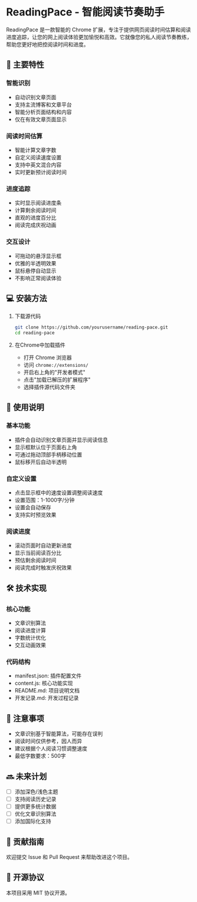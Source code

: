 # ReadingPace - 智能阅读节奏助手

ReadingPace 是一款智能的 Chrome 扩展，专注于提供网页阅读时间估算和阅读进度追踪，让您的网上阅读体验更加愉悦和高效。它就像您的私人阅读节奏教练，帮助您更好地把控阅读时间和进度。

## 🌟 主要特性

### 智能识别
- 自动识别文章页面
- 支持主流博客和文章平台
- 智能分析页面结构和内容
- 仅在有效文章页面显示

### 阅读时间估算
- 智能计算文章字数
- 自定义阅读速度设置
- 支持中英文混合内容
- 实时更新预计阅读时间

### 进度追踪
- 实时显示阅读进度条
- 计算剩余阅读时间
- 直观的进度百分比
- 阅读完成庆祝动画

### 交互设计
- 可拖动的悬浮显示框
- 优雅的半透明效果
- 鼠标悬停自动显示
- 不影响正常阅读体验

## 💻 安装方法

1. 下载源代码
   ```bash
   git clone https://github.com/yourusername/reading-pace.git
   cd reading-pace
   ```

2. 在Chrome中加载插件
   - 打开 Chrome 浏览器
   - 访问 `chrome://extensions/`
   - 开启右上角的"开发者模式"
   - 点击"加载已解压的扩展程序"
   - 选择插件源代码文件夹

## 🚀 使用说明

### 基本功能
- 插件会自动识别文章页面并显示阅读信息
- 显示框默认位于页面右上角
- 可通过拖动顶部手柄移动位置
- 鼠标移开后自动半透明

### 自定义设置
- 点击显示框中的速度设置调整阅读速度
- 设置范围：1-1000字/分钟
- 设置会自动保存
- 支持实时预览效果

### 阅读进度
- 滚动页面时自动更新进度
- 显示当前阅读百分比
- 预估剩余阅读时间
- 阅读完成时触发庆祝效果

## 🛠 技术实现

### 核心功能
- 文章识别算法
- 阅读进度计算
- 字数统计优化
- 交互动画效果

### 代码结构
- manifest.json: 插件配置文件
- content.js: 核心功能实现
- README.md: 项目说明文档
- 开发记录.md: 开发过程记录

## 📝 注意事项

- 文章识别基于智能算法，可能存在误判
- 阅读时间仅供参考，因人而异
- 建议根据个人阅读习惯调整速度
- 最低字数要求：500字

## 🔜 未来计划

- [ ] 添加深色/浅色主题
- [ ] 支持阅读历史记录
- [ ] 提供更多统计数据
- [ ] 优化文章识别算法
- [ ] 添加国际化支持

## 🤝 贡献指南

欢迎提交 Issue 和 Pull Request 来帮助改进这个项目。

## 📄 开源协议

本项目采用 MIT 协议开源。
